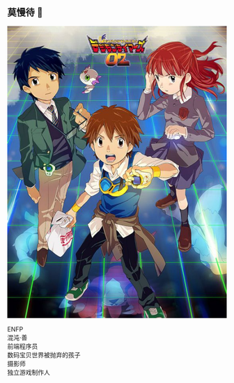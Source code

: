 ## 莫慢待 👋

![数码宝贝3](./shumabaobei3_2.jpeg "建良建良！")

ENFP  
混沌·善  
前端程序员  
数码宝贝世界被抛弃的孩子  
摄影师  
独立游戏制作人  


<!--
[![Anurag's github stats](https://github-readme-stats.vercel.app/api?username=roco2015&theme=algolia&show_icons=true)](https://github.com/anuraghazra/github-readme-stats)
**roco2015/roco2015** is a ✨ _special_ ✨ repository because its `README.md` (this file) appears on your GitHub profile.

Here are some ideas to get you started:

- 🔭 I’m currently working on ...
- 🌱 I’m currently learning ...
- 👯 I’m looking to collaborate on ...
- 🤔 I’m looking for help with ...
- 💬 Ask me about ...
- 📫 How to reach me: ...
- 😄 Pronouns: ...
- ⚡ Fun fact: ...
-->
